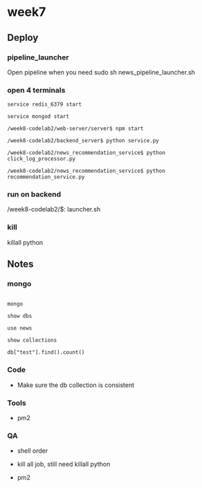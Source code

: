 # week7

## Deploy
### pipeline_launcher
Open pipeline when you need 
sudo sh news_pipeline_launcher.sh


### open 4 terminals
```
service redis_6379 start

service mongod start

/week8-codelab2/web-server/server$ npm start

/week8-codelab2/backend_server$ python service.py

/week8-codelab2/news_recommendation_service$ python click_log_processor.py

/week8-codelab2/news_recommendation_service$ python recommendation_service.py
```
### run on backend 
/week8-codelab2/$: launcher.sh

### kill
killall python


## Notes
### mongo
```

mongo

show dbs

use news

show collections

db["test"].find().count()
```

### Code
+ Make sure the db collection is consistent

### Tools
+ pm2

### QA
+ shell order

+ kill all job, still need killall python

+ pm2
